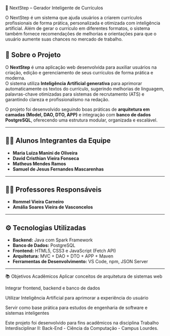 📄 NextStep – Gerador Inteligente de Currículos

O NextStep é um sistema que ajuda usuários a criarem currículos profissionais de forma prática, personalizada e otimizada com inteligência artificial.
Além de gerar o currículo em diferentes formatos, o sistema também fornece recomendações de melhorias e orientações para que o usuário aumente suas chances no mercado de trabalho.

## 🧠 Sobre o Projeto
O **NextStep** é uma aplicação web desenvolvida para auxiliar usuários na criação, edição e gerenciamento de seus currículos de forma prática e moderna.  
O sistema utiliza **Inteligência Artificial generativa** para aprimorar automaticamente os textos do currículo, sugerindo melhorias de linguagem, palavras-chave otimizadas para sistemas de recrutamento (ATS) e garantindo clareza e profissionalismo na redação.  

O projeto foi desenvolvido seguindo boas práticas de **arquitetura em camadas (Model, DAO, DTO, APP)** e integração com **banco de dados PostgreSQL**, oferecendo uma estrutura modular, organizada e escalável.

---

## 👩‍💻 Alunos Integrantes da Equipe
- **Maria Luiza Manini de Oliveira**  
- **David Cristhian Vieira Fonseca**  
- **Matheus Mendes Ramos**  
- **Samuel de Jesus Fernandes Mascarenhas**

---

## 👨‍🏫 Professores Responsáveis
- **Rommel Vieira Carneiro**  
- **Amália Soares Vieira de Vasconcelos**

---

## ⚙️ Tecnologias Utilizadas
- **Backend:** Java com Spark Framework  
- **Banco de Dados:** PostgreSQL  
- **Frontend:** HTML5, CSS3 e JavaScript (Fetch API)  
- **Arquitetura:** MVC + DAO + DTO + APP + Maven  
- **Ferramentas de Desenvolvimento:** VS Code, npm, JSON Server  

---

📚 Objetivos Acadêmicos
Aplicar conceitos de arquitetura de sistemas web

Integrar frontend, backend e banco de dados

Utilizar Inteligência Artificial para aprimorar a experiência do usuário

Servir como base prática para estudos de engenharia de software e sistemas inteligentes

Este projeto foi desenvolvido para fins acadêmicos na disciplina Trabalho Interdisciplinar II: Back-End - Ciência da Computação - Campus Lourdes.




